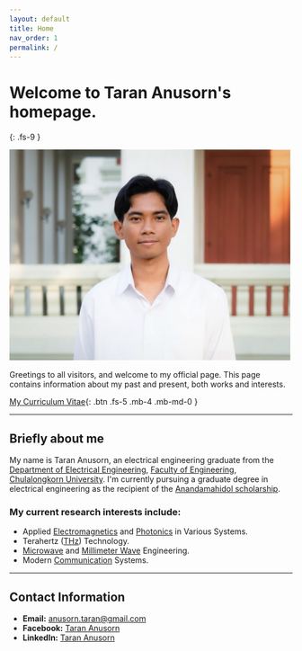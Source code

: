 ```yaml
---
layout: default
title: Home
nav_order: 1
permalink: /
---
```


# Welcome to Taran Anusorn's homepage.
{: .fs-9 }

<img src="pages\01_Home\9E.jpg" alt="Me" style="width:500px;"/>

Greetings to all visitors, and welcome to my official page. This page contains information about my past and present, both works and interests. 

[My Curriculum Vitae](/pages/01_Home/CV.pdf){: .btn .fs-5 .mb-4 .mb-md-0 }

---

## Briefly about me

My name is Taran Anusorn, an electrical engineering graduate from the [Department of Electrical Engineering](https://ee.eng.chula.ac.th/), [Faculty of Engineering](https://www.eng.chula.ac.th/th/), [Chulalongkorn University](https://www.chula.ac.th/en/). I'm currently pursuing a graduate degree in electrical engineering as the recipient of the [Anandamahidol scholarship](https://www.au.edu/royal-activities/the-anandamahidol-foundation.html).

### My current research interests include:
- Applied [Electromagnetics](https://en.wikipedia.org/wiki/Electromagnetism) and [Photonics](https://en.wikipedia.org/wiki/Photonics) in Various Systems.
- Terahertz ([THz](https://en.wikipedia.org/wiki/Terahertz_radiation)) Technology.
- [Microwave](https://en.wikipedia.org/wiki/Microwave_engineering) and [Millimeter Wave](https://en.wikipedia.org/wiki/Extremely_high_frequency) Engineering.
- Modern [Communication](https://en.wikipedia.org/wiki/Communications_system#:~:text=A%20communications%20system%20or%20communication,to%20form%20an%20integrated%20whole.) Systems.

---

## Contact Information

- **Email:** [anusorn.taran@gmail.com](anusorn.taran@gmail.com)
- **Facebook:** [Taran Anusorn](https://www.facebook.com/nineza.taran)
- **LinkedIn:** [Taran Anusorn](https://www.linkedin.com/in/taran-anusorn-7a4174230)